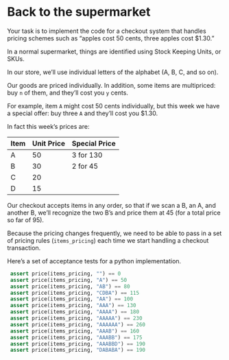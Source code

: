 # Back to the supermarket

Your task is to implement the code for a checkout system that handles pricing schemes such as “apples cost 50 cents, three apples cost $1.30.”

In a normal supermarket, things are identified using Stock Keeping Units, or SKUs. 

In our store, we’ll use individual letters of the alphabet (A, B, C, and so on). 

Our goods are priced individually. In addition, some items are multipriced: buy `n` of them, and they’ll cost you `y` cents. 

For example, item `A` might cost 50 cents individually, but this week we have a special offer: buy three `A` and they’ll cost you $1.30. 

In fact this week’s prices are:

| Item | Unit Price | Special Price |
| ---- | ---------- | ------------- |
| A    | 50         | 3 for 130     |
| B    | 30         | 2 for 45      |
| C    | 20         |               |
| D    | 15         |               |



Our checkout accepts items in any order, so that if we scan a B, an A, and another B, we’ll recognize the two B’s and price them at 45 (for a total price so far of 95).  

Because the pricing changes frequently, we need to be able to pass in a set of pricing rules (`items_pricing`) each time we start handling a checkout transaction.

Here’s a set of acceptance tests for a python implementation.

```python
 assert price(items_pricing, "") == 0
 assert price(items_pricing, "A") == 50
 assert price(items_pricing, "AB") == 80
 assert price(items_pricing, "CDBA") == 115
 assert price(items_pricing, "AA") == 100
 assert price(items_pricing, "AAA") == 130
 assert price(items_pricing, "AAAA") == 180
 assert price(items_pricing, "AAAAA") == 230
 assert price(items_pricing, "AAAAAA") == 260
 assert price(items_pricing, "AAAB") == 160
 assert price(items_pricing, "AAABB") == 175
 assert price(items_pricing, "AAABBD") == 190
 assert price(items_pricing, "DABABA") == 190
```

